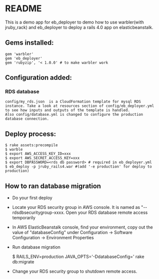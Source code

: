 # README
This is a demo app for eb_deployer to demo how to use warbler(with jruby_rack) and eb_deployer to deploy a rails 4.0 app on elasticbeanstalk.

## Gems installed:

    gem 'warbler'
    gem 'eb_deployer'
    gem 'rubyzip', '< 1.0.0' # to make warbler work

## Configuration added:

### RDS database
    config/my_rds.json  is a CloudFormation template for mysql RDS instance. Take a look at resources section of config/eb_deployer.yml to see how inputs and outputs of the template is handled.
    Also config/database.yml is changed to configure the production database connection.


## Deploy process:

    $ rake assets:precompile
    $ warble
    $ export AWS_ACCESS_KEY_ID=xxx
    $ export AWS_SECRET_ACCESS_KEY=xxx
    $ export DBPASSWORD=<rds db password> # required in eb_deployer.yml
    $ eb_deploy -p jruby_rails4.war #(add '-e production' for deploy to production)

## How to ran database migration

* Do your first deploy
* Locate your RDS security group in AWS console. It is named as "<application-name>-<environment>-rdsdbsecuritygroup-xxxx. Open your RDS database remote access temporarily
* In AWS ElasticBeanstalk console, find your environment, copy out the value of "databaseConfig" under Configuration ->  Software Configuration -> Environment Properties
* Run database migration

    $ RAILS_ENV=production JAVA_OPTS='-DdatabaseConfig=<value>' rake db:migrate

* Change your RDS security group to shutdown remote access.
